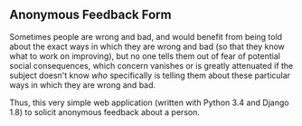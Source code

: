 ## Anonymous Feedback Form

Sometimes people are wrong and bad, and would benefit from being told about the exact ways in which they are wrong and bad (so that they know what to work on improving), but no one tells them out of fear of potential social consequences, which concern vanishes or is greatly attenuated if the subject doesn't know _who_ specifically is telling them about these particular ways in which they are wrong and bad.

Thus, this very simple web application (written with Python 3.4 and Django 1.8) to solicit anonymous feedback about a person.
